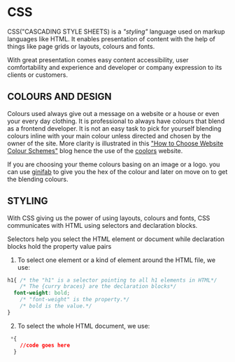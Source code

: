 # CSS
CSS("CASCADING STYLE SHEETS) is a *"styling"* language used on markup languages like HTML. It enables presentation of content with the help of things like page grids or layouts, colours and fonts.

With great presentation comes easy content accessibility, user comfortability and experience and developer or company expression to its clients or customers.

## COLOURS AND DESIGN
Colours used always give out a message on a website or a house or even your every day clothing.
It is professional to always have colours that blend as a frontend developer. It is not an easy task to pick for yourself blending colours inline with your main colour unless directed and chosen by the owner of the site.
More clarity is illustrated in this ["How to Choose Website Colour Schemes"](https://websitesetup.org/website-color-schemes/) blog hence the use of the [coolors](coolors.co) website.

If you are choosing your theme colours basing on an image or a logo. you can use [ginifab]() to give you the hex of the colour and later on move on to get the blending colours.

## STYLING
With CSS giving us the power of using layouts, colours and fonts, CSS communicates with HTML using selectors and declaration blocks.

Selectors help you select the HTML element or document while declaration blocks hold the property value pairs

1. To select one element or a kind of element around the HTML file, we use:
```CSS
h1{ /* the "h1" is a selector pointing to all h1 elements in HTML*/
    /* The {curry braces} are the declaration blocks*/
  font-weight: bold;
    /* "font-weight" is the property.*/
    /* bold is the value.*/
}
```
2. To select the whole HTML document, we use:
```CSS
 *{
    //code goes here
  }
```
